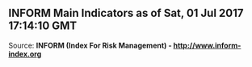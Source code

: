 ## INFORM Main Indicators as of Sat, 01 Jul 2017 17:14:10 GMT

Source: **INFORM (Index For Risk Management) - http://www.inform-index.org**